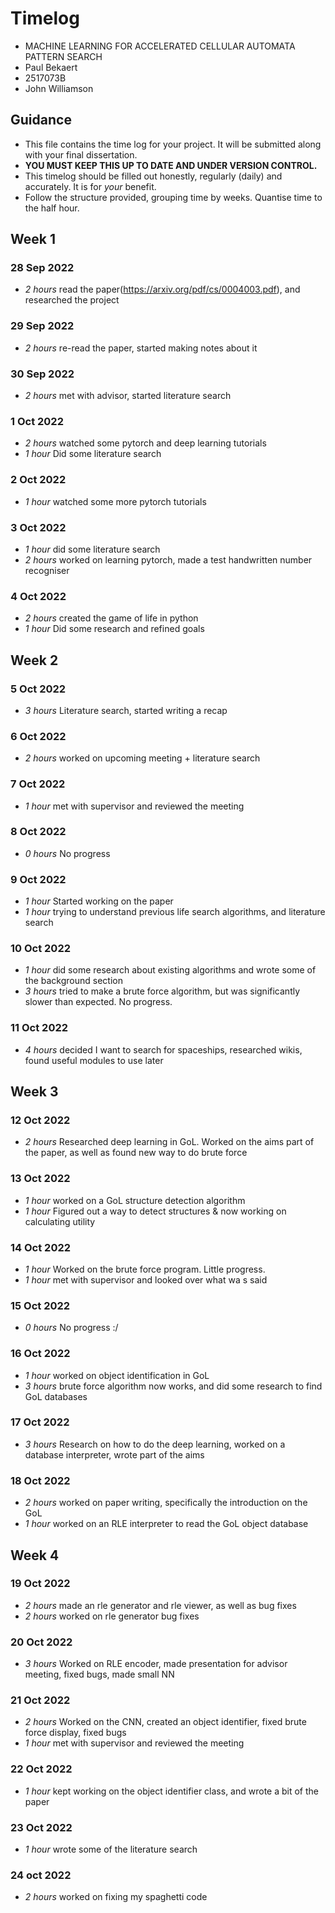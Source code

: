 # Timelog

* MACHINE LEARNING FOR ACCELERATED CELLULAR AUTOMATA PATTERN SEARCH
* Paul Bekaert
* 2517073B
* John Williamson

## Guidance

* This file contains the time log for your project. It will be submitted along with your final dissertation.
* **YOU MUST KEEP THIS UP TO DATE AND UNDER VERSION CONTROL.**
* This timelog should be filled out honestly, regularly (daily) and accurately. It is for *your* benefit.
* Follow the structure provided, grouping time by weeks.  Quantise time to the half hour.

## Week 1

### 28 Sep 2022
* *2 hours* read the paper(https://arxiv.org/pdf/cs/0004003.pdf), and researched the project

### 29 Sep 2022
* *2 hours* re-read the paper, started making notes about it

### 30 Sep 2022
* *2 hours* met with advisor, started literature search

### 1 Oct 2022
* *2 hours* watched some pytorch and deep learning tutorials
* *1 hour* Did some literature search

### 2 Oct 2022
* *1 hour* watched some more pytorch tutorials

### 3 Oct 2022
* *1 hour* did some literature search
* *2 hours* worked on learning pytorch, made a test handwritten number recogniser

### 4 Oct 2022
* *2 hours* created the game of life in python
* *1 hour* Did some research and refined goals


## Week 2

### 5 Oct 2022
* *3 hours* Literature search, started writing a recap

### 6 Oct 2022
* *2 hours* worked on upcoming meeting + literature search

### 7 Oct 2022
* *1 hour* met with supervisor and reviewed the meeting

### 8 Oct 2022
* *0 hours* No progress

### 9 Oct 2022
* *1 hour* Started working on the paper
* *1 hour* trying to understand previous life search algorithms, and literature search

### 10 Oct 2022
* *1 hour* did some research about existing algorithms and wrote some of the background section
* *3 hours* tried to make a brute force algorithm, but was significantly slower than expected. No progress.

### 11 Oct 2022
* *4 hours* decided I want to search for spaceships, researched wikis, found useful modules to use later


## Week 3

### 12 Oct 2022
* *2 hours*  Researched deep learning in GoL. Worked on the aims part of the paper, as well as found new way to do brute force

### 13 Oct 2022
* *1 hour* worked on a GoL structure detection algorithm
* *1 hour* Figured out a way to detect structures & now working on calculating utility

### 14 Oct 2022
* *1 hour* Worked on the brute force program. Little progress.
* *1 hour* met with supervisor and looked over what wa
s said

### 15 Oct 2022
* *0 hours* No progress :/

### 16 Oct 2022
* *1 hour* worked on object identification in GoL
* *3 hours* brute force algorithm now works, and did some research to find GoL databases

### 17 Oct 2022
* *3 hours* Research on how to do the deep learning, worked on a database interpreter, wrote part of the aims

### 18 Oct 2022
* *2 hours* worked on paper writing, specifically the introduction on the GoL
* *1 hour* worked on an RLE interpreter to read the GoL object database


## Week 4

### 19 Oct 2022
* *2 hours* made an rle generator and rle viewer, as well as bug fixes
* *2 hours* worked on rle generator bug fixes

### 20 Oct 2022
* *3 hours* Worked on RLE encoder, made presentation for advisor meeting, fixed bugs, made small NN

### 21 Oct 2022
* *2 hours* Worked on the CNN, created an object identifier, fixed brute force display, fixed bugs
* *1 hour* met with supervisor and reviewed the meeting

### 22 Oct 2022
* *1 hour* kept working on the object identifier class, and wrote a bit of the paper

### 23 Oct 2022
* *1 hour* wrote some of the literature search

### 24 oct 2022
* *2 hours* worked on fixing my spaghetti code